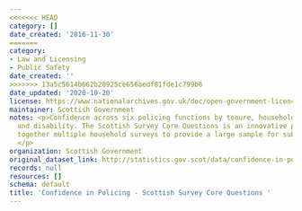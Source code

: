 ```yaml
---
<<<<<<< HEAD
category: []
date_created: '2016-11-30'
=======
category:
- Law and Licensing
- Public Safety
date_created: ''
>>>>>>> 13a5c5614b662b20925ce656aedf81fde1c799b6
date_updated: '2020-10-20'
license: https://www.nationalarchives.gov.uk/doc/open-government-licence/version/3/
maintainer: Scottish Government
notes: <p>Confidence across six policing functions by tenure, household type, sex
  and disability. The Scottish Survey Core Questions is an innovative project drawing
  together multiple household surveys to provide a large sample for subnational analysis.
  </p>
organization: Scottish Government
original_dataset_link: http://statistics.gov.scot/data/confidence-in-policing-sscq
records: null
resources: []
schema: default
title: 'Confidence in Policing - Scottish Survey Core Questions '
---
```

